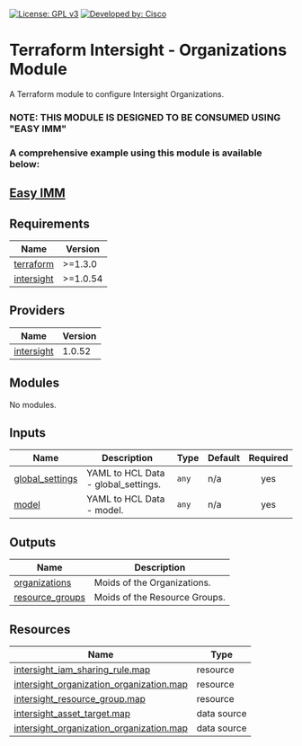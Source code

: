 <!-- BEGIN_TF_DOCS -->
[![License: GPL v3](https://img.shields.io/badge/License-GPLv3-blue.svg)](https://www.gnu.org/licenses/gpl-3.0)
[![Developed by: Cisco](https://img.shields.io/badge/Developed%20by-Cisco-blue)](https://developer.cisco.com)

# Terraform Intersight - Organizations Module

A Terraform module to configure Intersight Organizations.

### NOTE: THIS MODULE IS DESIGNED TO BE CONSUMED USING "EASY IMM"

### A comprehensive example using this module is available below:

## [Easy IMM](https://github.com/terraform-cisco-modules/easy-imm)

## Requirements

| Name | Version |
|------|---------|
| <a name="requirement_terraform"></a> [terraform](#requirement\_terraform) | >=1.3.0 |
| <a name="requirement_intersight"></a> [intersight](#requirement\_intersight) | >=1.0.54 |
## Providers

| Name | Version |
|------|---------|
| <a name="provider_intersight"></a> [intersight](#provider\_intersight) | 1.0.52 |
## Modules

No modules.
## Inputs

| Name | Description | Type | Default | Required |
|------|-------------|------|---------|:--------:|
| <a name="input_global_settings"></a> [global\_settings](#input\_global\_settings) | YAML to HCL Data - global\_settings. | `any` | n/a | yes |
| <a name="input_model"></a> [model](#input\_model) | YAML to HCL Data - model. | `any` | n/a | yes |
## Outputs

| Name | Description |
|------|-------------|
| <a name="output_organizations"></a> [organizations](#output\_organizations) | Moids of the Organizations. |
| <a name="output_resource_groups"></a> [resource\_groups](#output\_resource\_groups) | Moids of the Resource Groups. |
## Resources

| Name | Type |
|------|------|
| [intersight_iam_sharing_rule.map](https://registry.terraform.io/providers/CiscoDevNet/intersight/latest/docs/resources/iam_sharing_rule) | resource |
| [intersight_organization_organization.map](https://registry.terraform.io/providers/CiscoDevNet/intersight/latest/docs/resources/organization_organization) | resource |
| [intersight_resource_group.map](https://registry.terraform.io/providers/CiscoDevNet/intersight/latest/docs/resources/resource_group) | resource |
| [intersight_asset_target.map](https://registry.terraform.io/providers/CiscoDevNet/intersight/latest/docs/data-sources/asset_target) | data source |
| [intersight_organization_organization.map](https://registry.terraform.io/providers/CiscoDevNet/intersight/latest/docs/data-sources/organization_organization) | data source |
<!-- END_TF_DOCS -->